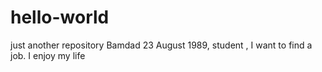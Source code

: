 # hello-world
just another repository
Bamdad 23 August 1989, student , I want to find a job. 
I enjoy my life
